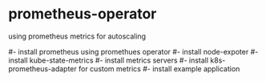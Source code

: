 # prometheus-operator
using prometheus metrics for autoscaling


#- install prometheus using promethues operator
#- install node-expoter
#- install kube-state-metrics
#- install metrics servers
#- install k8s-prometheus-adapter for custom metrics
#- install example application

